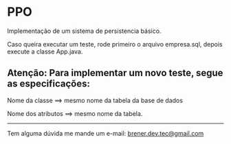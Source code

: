 PPO
===================
Implementação de um sistema de persistencia básico.





Caso queira executar um teste, rode primeiro o arquivo empresa.sql, depois execute a classe App.java.


Atenção:
  Para implementar um novo teste, segue as especificações:
  -----------------------------------------------------------
  Nome da classe ==> mesmo nome da tabela da base de dados
  
  Nome dos atributos ==> mesmo nome da tabela.

--------------------------------------------------------------
Tem alguma dúvida me mande um e-mail: brener.dev.tec@gmail.com




